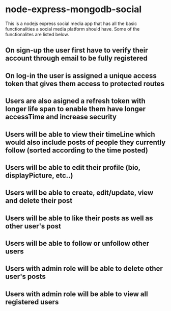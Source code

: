 # node-express-mongodb-social

This is a nodejs express social media app that has all the basic functionalities a social media platform should have. Some of the functionalites are listed below.

## On sign-up the user first have to verify their account through email to be fully registered
## On log-in the user is assigned a unique access token that gives them access to protected routes
## Users are also asigned a refresh token with longer life span to enable them have longer accessTime and increase security
## Users will be able to view their timeLine which would also include posts of people they currently follow (sorted according to the time posted)
## Users will be able to edit their profile (bio, displayPicture, etc..)
## Users will be able to create, edit/update, view and delete their post
## Users will be able to like their posts as well as other user's post
## Users will be able to follow or unfollow other users
## Users with admin role will be able to delete other user's posts
## Users with admin role will be able to view all registered users
